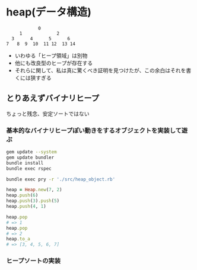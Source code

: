 # heap(データ構造)

```text
            0
     1             2
  3      4      5      6
7   8  9  10  11 12  13 14
```

- いわゆる「ヒープ領域」は別物
- 他にも改良型のヒープが存在する
- それらに関して、私は真に驚くべき証明を見つけたが、この余白はそれを書くには狭すぎる

## とりあえずバイナリヒープ

ちょっと残念、安定ソートではない

### 基本的なバイナリヒープぽい動きをするオブジェクトを実装して遊ぶ

```sh
gem update --system
gem update bundler
bundle install
bundle exec rspec
```

```sh
bundle exec pry -r './src/heap_object.rb'
```

```ruby
heap = Heap.new(7, 2)
heap.push(6)
heap.push(3).push(5)
heap.push(4, 1)

heap.pop
# => 1
heap.pop
# => 2
heap.to_a
# => [3, 4, 5, 6, 7]
```

### ヒープソートの実装
